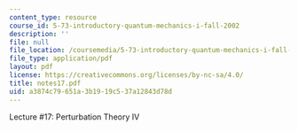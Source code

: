 ```yaml
---
content_type: resource
course_id: 5-73-introductory-quantum-mechanics-i-fall-2002
description: ''
file: null
file_location: /coursemedia/5-73-introductory-quantum-mechanics-i-fall-2002/a3874c79651a3b1919c537a12843d78d_notes17.pdf
file_type: application/pdf
layout: pdf
license: https://creativecommons.org/licenses/by-nc-sa/4.0/
title: notes17.pdf
uid: a3874c79-651a-3b19-19c5-37a12843d78d
---
```

Lecture #17: Perturbation Theory IV